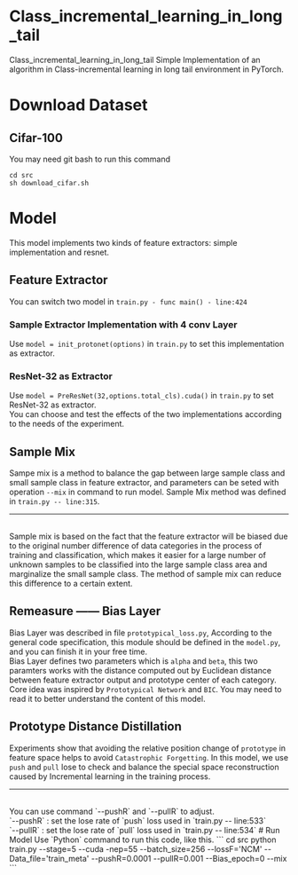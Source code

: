 # Class_incremental_learning_in_long_tail
Class_incremental_learning_in_long_tail
Simple Implementation of an algorithm in Class-incremental learning in long tail environment in PyTorch.
# Download Dataset
## Cifar-100
You may need git bash to run this command
```
cd src
sh download_cifar.sh 
```
# Model
This model implements two kinds of feature extractors: simple implementation and resnet.
## Feature Extractor
You can switch two model in `train.py - func main() - line:424`
### Sample Extractor Implementation with 4 conv Layer
Use `model = init_protonet(options)` in `train.py` to set this implementation as extractor.
### ResNet-32 as Extractor
Use `model = PreResNet(32,options.total_cls).cuda()` in `train.py` to set ResNet-32 as extractor.<br>
You can choose and test the effects of the two implementations according to the needs of the experiment.
## Sample Mix
Sampe mix is a method to balance the gap between large sample class and small sample class in feature extractor, and parameters can be seted with operation `--mix` in command to run model. Sample Mix method was defined in `train.py -- line:315`.
***
<br>
Sample mix is based on the fact that the feature extractor will be biased due to the original number difference of data categories in the process of training and classification, which makes it easier for a large number of unknown samples to be classified into the large sample class area and marginalize the small sample class. The method of sample mix can reduce this difference to a certain extent.


## Remeasure —— Bias Layer
Bias Layer was described in file `prototypical_loss.py`, According to the general code specification, this module should be defined in the `model.py`, and you can finish it in your free time.
<br>
Bias Layer defines two parameters which is `alpha` and `beta`, this two paramters works with the distance computed out by Euclidean distance between feature extractor output and prototype center of each category. Core idea was inspired by `Prototypical Network` and `BIC`. You may need to read it to better understand the content of this model.<br>
## Prototype Distance Distillation
Experiments show that avoiding the relative position change of `prototype` in feature space helps to avoid `Catastrophic Forgetting`. In this model, we use `push` and `pull` lose to check and balance the special space reconstruction caused by Incremental learning in the training process.
___
<br>
You can use command `--pushR` and `--pullR` to adjust.
<br>
 `--pushR` : set the lose rate of `push` loss used in `train.py -- line:533`
<br>
 `--pullR` : set the lose rate of `pull` loss used in `train.py -- line:534`
# Run Model
Use `Python` command to run this code, like this.
```
cd src
python train.py --stage=5 --cuda -nep=55 --batch_size=256 --lossF='NCM'  --Data_file='train_meta'  --pushR=0.0001 --pullR=0.001 --Bias_epoch=0 --mix
```
